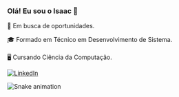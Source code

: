 ### Olá! Eu sou o Isaac 👋

📌 Em busca de oportunidades.

🎓 Formado em Técnico em Desenvolvimento de Sistema.
</br></br>
🖥️ Cursando Ciência da Computação.

[![LinkedIn](https://img.shields.io/badge/-LinkedIn-0000FF?style=for-the-badge&logo=linkedin&logoColor=FFFFFF)](https://www.linkedin.com/in/isaac-dias-2405a0237/)

![Snake animation](https://github.com/LuigiGF/LuigiGF/blob/output/github-contribution-grid-snake.svg)
